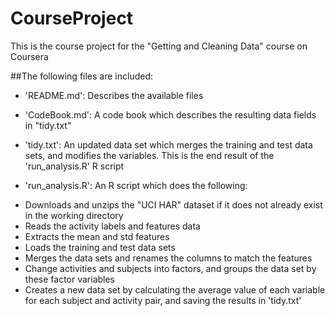 # CourseProject

This is the course project for the "Getting and Cleaning Data" course on Coursera

##The following files are included:

- 'README.md': Describes the available files

- 'CodeBook.md': A code book which describes the resulting data fields in "tidy.txt"

- 'tidy.txt': An updated data set which merges the training and test data sets, and modifies the variables. This is the end result of the 'run_analysis.R' R script

- 'run_analysis.R': An R script which does the following:

* Downloads and unzips the "UCI HAR" dataset if it does not already exist in the working directory
* Reads the activity labels and features data
* Extracts the mean and std features
* Loads the training and test data sets
* Merges the data sets and renames the columns to match the features
* Change activities and subjects into factors, and groups the data set by these factor variables
* Creates a new data set by calculating the average value of each variable for each subject and activity pair, and saving the results in 'tidy.txt'



